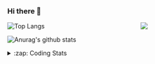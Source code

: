 ### Hi there 👋

<!--
**tao8687/tao8687** is a ✨ _special_ ✨ repository because its `README.md` (this file) appears on your GitHub profile.

Here are some ideas to get you started:

- 🔭 I’m currently working on ...
- 🌱 I’m currently learning ...
- 👯 I’m looking to collaborate on ...
- 🤔 I’m looking for help with ...
- 💬 Ask me about ...
- 📫 How to reach me: ...
- 😄 Pronouns: ...
- ⚡ Fun fact: ...
-->

<img align='right' src="https://media.giphy.com/media/M9gbBd9nbDrOTu1Mqx/giphy.gif" width="200">

  
![Top Langs](https://github-readme-stats.vercel.app/api/top-langs/?username=tao8687&layout=compact&title_color=23238E&text_color=A67D3D)

![Anurag's github stats](https://github-readme-stats.vercel.app/api?username=tao8687&show_icons=true&&text_color=A67D3D&title_color=23238E&show_icons=false&count_private=true&hide=stars)

<details>
  <summary>:zap: Coding Stats</summary>
  <b>
<!--START_SECTION:waka-->
![Code Time](http://img.shields.io/badge/Code%20Time-0%20secs-blue)

![Profile Views](http://img.shields.io/badge/Profile%20Views-3-blue)

**🐱 My GitHub Data** 

> 🏆 222 Contributions in the Year 2022
 > 
> 📦 1.4 MB Used in GitHub's Storage 
 > 
> 🚫 Not Opted to Hire
 > 
> 📜 57 Public Repositories 
 > 
> 🔑 26 Private Repositories  
 > 
**I'm an Early 🐤** 

```text
🌞 Morning    118 commits    ██████████████████░░░░░░░   71.52% 
🌆 Daytime    20 commits     ███░░░░░░░░░░░░░░░░░░░░░░   12.12% 
🌃 Evening    27 commits     ████░░░░░░░░░░░░░░░░░░░░░   16.36% 
🌙 Night      0 commits      ░░░░░░░░░░░░░░░░░░░░░░░░░   0.0%

```
📅 **I'm Most Productive on Monday** 

```text
Monday       42 commits     ██████░░░░░░░░░░░░░░░░░░░   25.45% 
Tuesday      25 commits     ███░░░░░░░░░░░░░░░░░░░░░░   15.15% 
Wednesday    24 commits     ███░░░░░░░░░░░░░░░░░░░░░░   14.55% 
Thursday     17 commits     ██░░░░░░░░░░░░░░░░░░░░░░░   10.3% 
Friday       25 commits     ███░░░░░░░░░░░░░░░░░░░░░░   15.15% 
Saturday     15 commits     ██░░░░░░░░░░░░░░░░░░░░░░░   9.09% 
Sunday       17 commits     ██░░░░░░░░░░░░░░░░░░░░░░░   10.3%

```


📊 **This Week I Spent My Time On** 

```text
⌚︎ Time Zone: Asia/Shanghai

💬 Programming Languages: 
C                        14 hrs 10 mins      █████████████████░░░░░░░░   67.56% 
Makefile                 2 hrs 24 mins       ██░░░░░░░░░░░░░░░░░░░░░░░   11.48% 
Markdown                 1 hr 36 mins        ██░░░░░░░░░░░░░░░░░░░░░░░   7.65% 
C++                      1 hr 1 min          █░░░░░░░░░░░░░░░░░░░░░░░░   4.93% 
S                        57 mins             █░░░░░░░░░░░░░░░░░░░░░░░░   4.59%

🔥 Editors: 
VS Code                  20 hrs 37 mins      █████████████████████████   100.0%

🐱‍💻 Projects: 
vc0768                   12 hrs 26 mins      ██████████████░░░░░░░░░░░   56.68% 
u-boot-2009.11           4 hrs 40 mins       █████░░░░░░░░░░░░░░░░░░░░   21.34% 
external                 2 hrs 10 mins       ██░░░░░░░░░░░░░░░░░░░░░░░   9.89% 
VC0768_SDK_V3.0.0.18.3   2 hrs 5 mins        ██░░░░░░░░░░░░░░░░░░░░░░░   9.52% 
u-boot-2202.04-rc5       28 mins             ░░░░░░░░░░░░░░░░░░░░░░░░░   2.18%

💻 Operating System: 
Linux                    20 hrs 37 mins      █████████████████████████   100.0%

```

**I Mostly Code in Python** 

```text
Python                   9 repos             ███████░░░░░░░░░░░░░░░░░░   31.03% 
C++                      6 repos             █████░░░░░░░░░░░░░░░░░░░░   20.69% 
C                        6 repos             █████░░░░░░░░░░░░░░░░░░░░   20.69% 
Shell                    2 repos             █░░░░░░░░░░░░░░░░░░░░░░░░   6.9% 
JavaScript               2 repos             █░░░░░░░░░░░░░░░░░░░░░░░░   6.9%

```


**Timeline**

![Chart not found](https://raw.githubusercontent.com/tao8687/tao8687/master/charts/bar_graph.png) 


 Last Updated on 07/08/2022 02:12:01 UTC
<!--END_SECTION:waka-->
</details>
